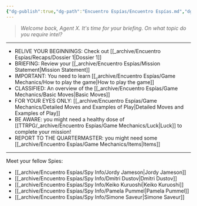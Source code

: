 ```yaml
---
{"dg-publish":true,"dg-path":"Encuentro Espías/Encuentro Espías.md","dg-permalink":"encuentro-espias","permalink":"/encuentro-espias/","title":"Main","pinned":true,"tags":["DG"]}
---
```


>*Welcome back, Agent X. It's time for your briefing.
>On what topic do you require intel?* 
---
- RELIVE YOUR BEGINNINGS: Check out [[_archive/Encuentro Espías/Recaps/Dossier 1\|Dossier 1]]
- BRIEFING: Review your [[_archive/Encuentro Espías/Mission Statement\|Mission Statement]]
- IMPORTANT: You need to learn [[_archive/Encuentro Espías/Game Mechanics/How to play the game\|How to play the game]]
- CLASSIFIED: An overview of the [[_archive/Encuentro Espías/Game Mechanics/Basic Moves\|Basic Moves]]
- FOR YOUR EYES ONLY: [[_archive/Encuentro Espías/Game Mechanics/Detailed Moves and Examples of Play\|Detailed Moves and Examples of Play]] 
- BE AWARE: you might need a healthy dose of [[TTRPG/_archive/Encuentro Espías/Game Mechanics/Luck\|Luck]] to complete your mission!
- REPORT TO THE QUARTERMASTER: you might need some [[_archive/Encuentro Espías/Game Mechanics/Items\|Items]]
---
Meet your fellow Spies:
- [[_archive/Encuentro Espías/Spy Info/Jordy Jameson\|Jordy Jameson]]
- [[_archive/Encuentro Espías/Spy Info/Dmitri Dustov\|Dmitri Dustov]] 
- [[_archive/Encuentro Espías/Spy Info/Keiko Kuruoshi\|Keiko Kuruoshi]] 
- [[_archive/Encuentro Espías/Spy Info/Pamela Pummel\|Pamela Pummel]] 
- [[_archive/Encuentro Espías/Spy Info/Simone Saveur\|Simone Saveur]] 